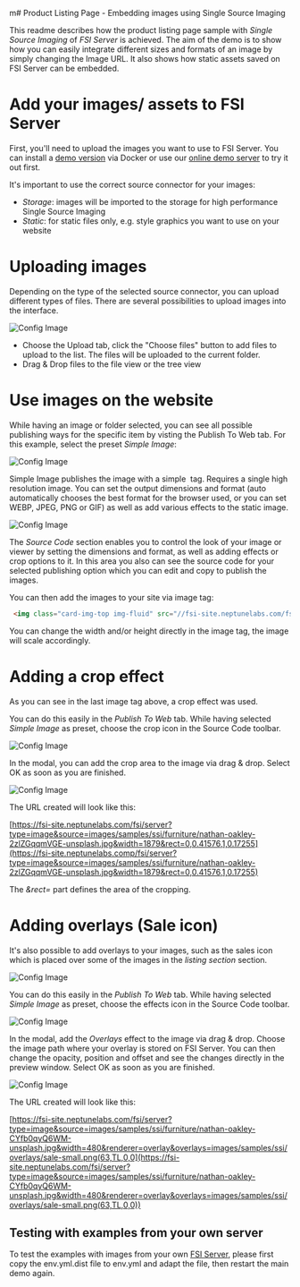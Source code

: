 m# Product Listing Page - Embedding images using Single Source Imaging

This readme describes how the product listing page sample with *Single Source Imaging* of *FSI Server* is achieved.
The aim of the demo is to show how you can easily integrate different sizes and formats of an image by simply changing the Image URL.
It also shows how static assets saved on FSI Server can be embedded.

# Add your images/ assets to FSI Server

First, you'll need to upload the images you want to use to FSI Server.
You can install a [demo version](https://www.neptunelabs.com/get/) via Docker or use our [online demo server](https://demo.fsi-server.com/fsi/interface/) to try it out first.

It's important to use the correct source connector for your images:

- *Storage*: images will be imported to the storage for high performance Single Source Imaging
- *Static*: for static files only, e.g. style graphics you want to use on your website

# Uploading images

Depending on the type of the selected source connector, you can upload different types of files. There are several possibilities to upload images into the interface.

![Config Image](readme-plp.png)

- Choose the Upload tab, click the "Choose files" button to add files to upload to the list. The files will be uploaded to the current folder.
- Drag & Drop files to the file view or the tree view

# Use images on the website

While having an image or folder selected, you can see all possible publishing ways for the specific item by visting the Publish To Web tab.
For this example, select the preset *Simple Image*:

![Config Image](readme-plp-1.png)

Simple Image publishes the image with a simple <img> tag. Requires a single high resolution image. You can set the output dimensions and format (auto automatically chooses the best format for the browser used, or you can set WEBP, JPEG, PNG or GIF) as well as add various effects to the static image.

![Config Image](readme-plp-2.png)

The *Source Code* section enables you to control the look of your image or viewer by setting the dimensions and format, as well as adding effects or crop options to it.
In this area you also can see the source code for your selected publishing option which you can edit and copy to publish the images.

You can then add the images to your site via image tag:

```html
 <img class="card-img-top img-fluid" src="//fsi-site.neptunelabs.com/fsi/server?type=image&source=images/samples/ssi/furniture/nathan-oakley-boFO5uIUKUU-unsplash.jpg&width=283" alt="" width="283">
```
You can change the width and/or height directly in the image tag, the image will scale accordingly.

# Adding a crop effect

As you can see in the last image tag above, a crop effect was used.

You can do this easily in the *Publish To Web* tab. While having selected *Simple Image* as preset,
choose the crop icon in the Source Code toolbar.

![Config Image](readme-plp-3.png)

In the modal, you can add the crop area to the image via drag & drop.
Select OK as soon as you are finished.

![Config Image](readme-plp-4.png)

The URL created will look like this:


[https://fsi-site.neptunelabs.com/fsi/server?type=image&source=images/samples/ssi/furniture/nathan-oakley-2zlZGqqmVGE-unsplash.jpg&width=1879&rect=0,0.41576,1,0.17255](https://fsi-site.neptunelabs.comp/fsi/server?type=image&source=images/samples/ssi/furniture/nathan-oakley-2zlZGqqmVGE-unsplash.jpg&width=1879&rect=0,0.41576,1,0.17255)

The *&rect=* part defines the area of the cropping.

# Adding overlays (Sale icon)

It's also possible to add overlays to your images, such as the sales icon which is placed
over some of the images in the *listing section* section.

![Config Image](readme-plp-5.png)

You can do this easily in the *Publish To Web* tab. While having selected *Simple Image* as preset,
choose the effects icon in the Source Code toolbar.

![Config Image](readme-plp-6.png)

In the modal, add the *Overlays* effect to the image via drag & drop.
Choose the image path where your overlay is stored on FSI Server. You can then change the opacity, position and offset and
see the changes directly in the preview window.
Select OK as soon as you are finished.

![Config Image](readme-plp-7.png)

The URL created will look like this:


[https://fsi-site.neptunelabs.com/fsi/server?type=image&source=images/samples/ssi/furniture/nathan-oakley-CYfb0qyQ6WM-unsplash.jpg&width=480&renderer=overlay&overlays=images/samples/ssi/overlays/sale-small.png(63,TL,0,0](https://fsi-site.neptunelabs.com/fsi/server?type=image&source=images/samples/ssi/furniture/nathan-oakley-CYfb0qyQ6WM-unsplash.jpg&width=480&renderer=overlay&overlays=images/samples/ssi/overlays/sale-small.png(63,TL,0,0))


## Testing with examples from  your own server

To test the examples with images from your own [FSI Server](https://www.neptunelabs.com/fsi-server/), please first copy the env.yml.dist file to env.yml and adapt the file, then restart the main demo again.
